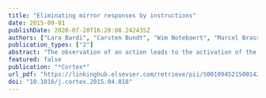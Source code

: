 ```yaml
---
title: "Eliminating mirror responses by instructions"
date: 2015-09-01
publishDate: 2020-07-20T16:28:08.242435Z
authors: ["Lara Bardi", "Carsten Bundt", "Wim Notebaert", "Marcel Brass"]
publication_types: ["2"]
abstract: "The observation of an action leads to the activation of the corresponding motor plan in the observer. This phenomenon of motor resonance has an important role in social interaction, promoting imitation, learning and action understanding. However, mirror responses not always have a positive impact on our behavior. An automatic tendency to imitate others can introduce interference in action execution and non-imitative or opposite responses have an advantage in some contexts. Previous studies suggest that mirror tendencies can be suppressed after extensive practice or in complementary joint action situations revealing that mirror responses are more ﬂexible than previously thought. The aim of the present study was to gain insight into the mechanisms that allow response ﬂexibility of motor mirroring. Here we show that the mere instruction of a counter-imitative mapping changes mirror responses as indexed by motor evoked potentials (MEPs) enhancement induced by transcranial magnetic stimulation (TMS). Importantly, mirror activation was measured while participants were passively watching ﬁnger movements, without having the opportunity to execute the task. This result suggests that the implementation of task instructions activates stimulus-response association that can overwrite the mirror representations. Our outcome reveals one of the crucial mechanisms that might allow ﬂexible adjustments of mirror responses in different contexts. The implications of this outcome are discussed."
featured: false
publication: "*Cortex*"
url_pdf: "https://linkinghub.elsevier.com/retrieve/pii/S0010945215001422"
doi: "10.1016/j.cortex.2015.04.018"
---
```


